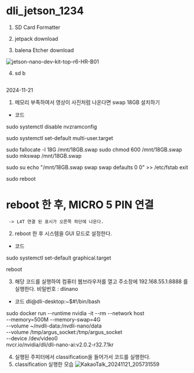 # dli_jetson_1234

1. SD Card Formatter
   
2. jetpack download
   
3. balena Etcher download

![jetson-nano-dev-kit-top-r6-HR-B01](https://github.com/user-attachments/assets/4ddf52bb-1ea8-4050-a5d2-1efd54d605ec)

4. sd b

##
2024-11-21

1. 메모리 부족하여서 영상이 사진처럼 나온다면 swap 18GB 설치하기
- 코드

sudo systemctl disable nvzramconfig

sudo systemctl set-default multi-user.target

sudo fallocate -l 18G /mnt/18GB.swap
sudo chmod 600 /mnt/18GB.swap
sudo mkswap /mnt/18GB.swap

sudo su
echo "/mnt/18GB.swap swap swap defaults 0 0" >> /etc/fstab
exit

sudo reboot

# reboot 한 후, MICRO 5 PIN 연결
     -> L4T 연결 된 표시가 오른쪽 하단에 나온다.

2. reboot 한 후 시스템을 GUI 모드로 설정한다.
- 코드

sudo systemctl set-default graphical.target

reboot

3. 해당 코드를 실행하여 컴퓨터 웹브라우저를 열고 주소창에 192.168.55.1:8888 를 실행한다. 비밀번호 : dlinano
- 코드
dli@dli-desktop:~$#!/bin/bash

sudo docker run --runtime nvidia -it --rm --network host \
    --memory=500M --memory-swap=4G \
    --volume ~/nvdli-data:/nvdli-nano/data \
    --volume /tmp/argus_socket:/tmp/argus_socket \
    --device /dev/video0 \
    nvcr.io/nvidia/dli/dli-nano-ai:v2.0.2-r32.7.1kr

4. 실행된 주피터에서 classification을 들어가서 코드를 실행한다.
5. classification 실행한 모습
![KakaoTalk_20241121_205731559](https://github.com/user-attachments/assets/f4d4216c-53e6-442e-be15-051d61653f63)




